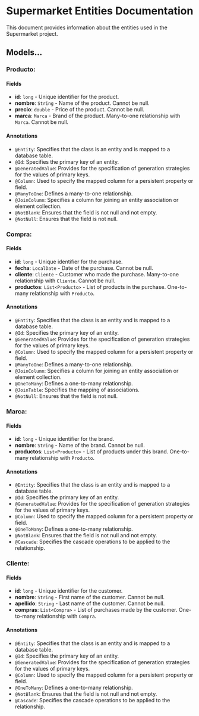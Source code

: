 # Supermarket Entities Documentation

This document provides information about the entities used in the Supermarket project.

## Models...
### Producto:

#### Fields
- **id**: `long` - Unique identifier for the product.
- **nombre**: `String` - Name of the product. Cannot be null.
- **precio**: `double` - Price of the product. Cannot be null.
- **marca**: `Marca` - Brand of the product. Many-to-one relationship with `Marca`. Cannot be null.

#### Annotations
- `@Entity`: Specifies that the class is an entity and is mapped to a database table.
- `@Id`: Specifies the primary key of an entity.
- `@GeneratedValue`: Provides for the specification of generation strategies for the values of primary keys.
- `@Column`: Used to specify the mapped column for a persistent property or field.
- `@ManyToOne`: Defines a many-to-one relationship.
- `@JoinColumn`: Specifies a column for joining an entity association or element collection.
- `@NotBlank`: Ensures that the field is not null and not empty.
- `@NotNull`: Ensures that the field is not null.

### Compra:

#### Fields
- **id**: `long` - Unique identifier for the purchase.
- **fecha**: `LocalDate` - Date of the purchase. Cannot be null.
- **cliente**: `Cliente` - Customer who made the purchase. Many-to-one relationship with `Cliente`. Cannot be null.
- **productos**: `List<Producto>` - List of products in the purchase. One-to-many relationship with `Producto`.

#### Annotations
- `@Entity`: Specifies that the class is an entity and is mapped to a database table.
- `@Id`: Specifies the primary key of an entity.
- `@GeneratedValue`: Provides for the specification of generation strategies for the values of primary keys.
- `@Column`: Used to specify the mapped column for a persistent property or field.
- `@ManyToOne`: Defines a many-to-one relationship.
- `@JoinColumn`: Specifies a column for joining an entity association or element collection.
- `@OneToMany`: Defines a one-to-many relationship.
- `@JoinTable`: Specifies the mapping of associations.
- `@NotNull`: Ensures that the field is not null.

### Marca:

#### Fields
- **id**: `long` - Unique identifier for the brand.
- **nombre**: `String` - Name of the brand. Cannot be null.
- **productos**: `List<Producto>` - List of products under this brand. One-to-many relationship with `Producto`.

#### Annotations
- `@Entity`: Specifies that the class is an entity and is mapped to a database table.
- `@Id`: Specifies the primary key of an entity.
- `@GeneratedValue`: Provides for the specification of generation strategies for the values of primary keys.
- `@Column`: Used to specify the mapped column for a persistent property or field.
- `@OneToMany`: Defines a one-to-many relationship.
- `@NotBlank`: Ensures that the field is not null and not empty.
- `@Cascade`: Specifies the cascade operations to be applied to the relationship.

### Cliente:

#### Fields
- **id**: `long` - Unique identifier for the customer.
- **nombre**: `String` - First name of the customer. Cannot be null.
- **apellido**: `String` - Last name of the customer. Cannot be null.
- **compras**: `List<Compra>` - List of purchases made by the customer. One-to-many relationship with `Compra`.

#### Annotations
- `@Entity`: Specifies that the class is an entity and is mapped to a database table.
- `@Id`: Specifies the primary key of an entity.
- `@GeneratedValue`: Provides for the specification of generation strategies for the values of primary keys.
- `@Column`: Used to specify the mapped column for a persistent property or field.
- `@OneToMany`: Defines a one-to-many relationship.
- `@NotBlank`: Ensures that the field is not null and not empty.
- `@Cascade`: Specifies the cascade operations to be applied to the relationship.